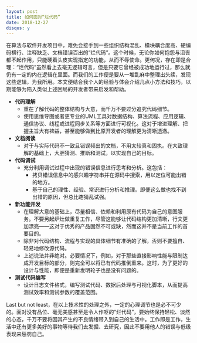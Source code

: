 ```yaml
---
layout: post
title: 如何面对“烂代码”
date: 2018-12-27
disqus: y
---
```


在算法与软件开发项目中，难免会接手到一些组织结构混乱、模块耦合度高、硬编码横行、注释缺乏、文档错误百出的“烂代码”。这个时候，无论你如何抱怨与沮丧都不起作用，只能硬着头皮实现指定的功能，从而不辱使命。更何况，存在即是合理：“烂代码”虽然看上去毫无逻辑可言，但是只要它曾经被成功地运行过，那么就仍有一定的内在逻辑在里面。而我们的工作便是要从一堆乱麻中整理出头续，发现这些逻辑，为我所用。本文便结合我个人的经验与体会介绍几点小方法和技巧，以期能够为陷入类似上述困局的开发者带来启发和帮助。

-   **代码理解** 
    -   重在了解代码的整体结构与大意，而千万不要过分追究代码细节。
    -   使用思维导图或者更专业的UML工具对数据结构、算法流程、应用逻辑、通信协议、线程或进程同步关系等方面进行可视化。这对于增进理解、把握主旨大有裨益，甚至能够做到比原开发者的理解更为清晰透澈。
-   **文档阅读** 
    -   对于与实际代码不一致且错误频出的文档，不用太较真和固执。在大致理解的基础上，大胆猜测、推断和测试，以实现自己的目标。
-   **代码调试** 
    -   充分利用调试过程中出现的错误信息进行思考和分析。这包括：
        -   拷贝错误信息中的感兴趣字符串并在源码中搜索，用以定位可能出错的地方。
        -   基于自己的理性、经验、常识进行分析和推理。即便这么做也找不到出错的原因，但总比瞎猜乱试强。
-   **新功能开发** 
    -   在理解大意的基础上，尽量相信、依赖和利用原有代码为自己的意图服务。不要另起炉灶做重复工作，尽管这能够让代码结构更加清晰，行文更加漂亮——这对于优秀的产品固然不可或缺，然而这并不是当前工作的首要目的。
    -   除非对代码结构、流程与实现的具体细节有准确的了解，否则不要擅自、轻易地修改源代码。
    -   上述说法并非绝对。必要情况下，例如，对于那些直接影响性能与限制达成开发目标的部分，则完全可以将已有代码推倒重来。这时，为了更好的设计与性能，即便是重新发明轮子也是没有问题的。
-   **测试代码编写** 
    -   设计日志文件格式，编写测试代码、数据后处理与可视化脚本，从而提高测试效率和测试参数的覆盖范围。

Last but not least，在以上技术性的处理之外，一定的心理调节也是必不可少的。面对没有品位、毫无美感甚至是令人作呕的“烂代码”，要始终保持轻松、淡然的心态，千万不要将因其产生的不良情绪带入到自己的生活中。工作即是工作，生活中还有更多美好的事物等待我们去发掘、去研究，因此不要用他人的错误与低级表现来惩罚自己。
